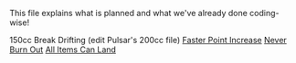 This file explains what is planned and what we've already done coding-wise!

150cc Break Drifting (edit Pulsar's 200cc file)
[Faster Point Increase](https://mariokartwii.com/showthread.php?tid=1858)
[Never Burn Out](https://mariokartwii.com/showthread.php?tid=1367)
[All Items Can Land](https://mariokartwii.com/showthread.php?tid=1720)
